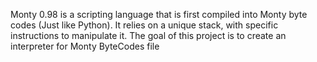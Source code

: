 Monty 0.98 is a scripting language that is first compiled into Monty byte codes (Just like Python).
It relies on a unique stack, with specific instructions to manipulate it. The goal of this project is
to create an interpreter for Monty ByteCodes file
